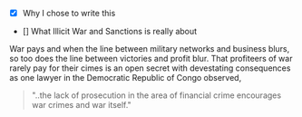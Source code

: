 
- [X] Why I chose to write this
- [] What Illicit War and Sanctions is really about


War pays and when the line between military networks and business blurs, so too does the line between victories and profit blur. That profiteers of war rarely pay for their cimes is an open secret with devestating consequences as one lawyer in the Democratic Republic of Congo observed, 

> "..the lack of prosecution in the area of financial crime encourages war crimes and war itself."

